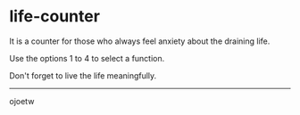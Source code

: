 # life-counter

It is a counter for those who always feel anxiety about the draining life.

Use the options 1 to 4 to select a function.

Don't forget to live the life meaningfully.

----
ojoetw